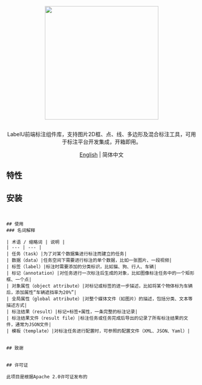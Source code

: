 <div align="center">
  <article style="display: flex; flex-direction: column; align-items: center; justify-content: center;">
      <p align="center"><img width="300" src="https://github.com/opendatalab/labelU/blob/main/images/labelU-logo.svg" /></p>
      <p>LabelU前端标注组件库，支持图片2D框、点、线、多边形及混合标注工具，可用于标注平台开发集成，开箱即用。</p>
  </article>
  <a href="./README_en-US.md">English</a> | 简体中文

</div>

## 特性



## 安装



```


## 使用
### 名词解释

| 术语 / 缩略词 | 说明 |
| --- | --- |
| 任务（task）|为了对某个数据集进行标注而建立的任务|
| 数据（data）|任务空间下需要进行标注的单个数据，比如一张图片、一段视频|
| 标签（label）|标注时需要添加的分类标识，比如猫、狗、行人、车辆|
| 标记（annotation）|对任务进行一次标注后生成的对象，比如图像标注任务中的一个矩形框、一个点|
| 对象属性（object attribute）|对标记或标签的进一步描述，比如将某个物体标为车辆后，添加属性“车辆遮挡率为20%”|
| 全局属性（global attribute）|对整个媒体文件（如图片）的描述，包括分类、文本等描述方式|
| 标注结果（result）|标记+标签+属性，一条完整的标注记录|
| 标注结果文件（result file）|标注任务或任务完成后导出的记录了所有标注结果的文件，通常为JSON文件|
| 模板（template）|对标注任务进行配置时，可参照的配置文件（XML、JSON、Yaml）|


## 致谢


## 许可证

此项目是根据Apache 2.0许可证发布的
